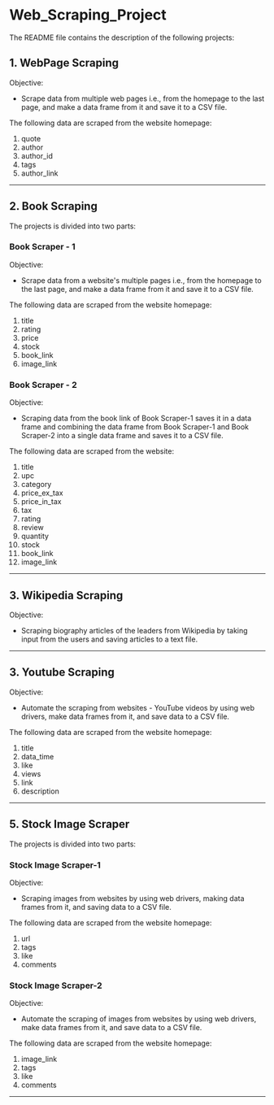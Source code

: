 # Web_Scraping_Project
The README file contains the description of the following projects:

## 1. WebPage Scraping
 Objective:
 - Scrape data from multiple web pages i.e., from the homepage to the last page, and make a data frame from it and save it to a CSV file.
   
 The following data are scraped from the website homepage:
  1.	quote
  2.	author
  3.	author_id
  4.	tags
  5.	author_link 

-----------------------------------------------------------------------------------------------------------

## 2. Book Scraping
The projects is divided into two parts:

### Book Scraper - 1
 Objective:
 - Scrape data from a website's multiple pages i.e., from the homepage to the last page, and make a data frame from it and save it to a CSV file.

 The following data are scraped from the website homepage:
   1.	title
   2.	rating 
   3.	price
   4.	stock 
   5.	book_link 
   6.	image_link

### Book Scraper - 2
 Objective:
 - Scraping data from the book link of Book Scraper-1 saves it in a data frame and combining the data frame from Book Scraper-1 and Book Scraper-2 into a single data frame and saves it to a CSV file.
   
 The following data are scraped from the website:
   1.	title
   2.	upc
   3.	category
   4.	price_ex_tax
   5.	price_in_tax
   6.	tax
   7.	rating
   8.	review
   9.	quantity
   10.	stock
   11.	book_link
   12.	image_link

------------------------------------------------------------------------------------------------------------------------------------------


## 3.  Wikipedia Scraping 
 Objective:
 - Scraping biography articles of the leaders from Wikipedia by taking input from the users and saving articles to a text file.

--------------------------------------------------------------------------------------------------------------------------------------------

## 3. Youtube Scraping 
 Objective:
 - Automate the scraping from websites - YouTube videos by using web drivers, make data frames from it, and save data to a CSV file.

 The following data are scraped from the website homepage:
  1.	title
  2.	data_time
  3.	like
  4.	views
  5.	link 
  6.	description

---------------------------------------------------------------------------------------------------------------------------

## 5. Stock Image Scraper 
The projects is divided into two parts:

### Stock Image Scraper-1
 Objective:
 - Scraping images from websites by using web drivers, making data frames from it, and saving data to a CSV file.

 The following data are scraped from the website homepage:
  1.	url
  2.	tags
  3.	like
  4.	comments

### Stock Image Scraper-2
 Objective:
 - Automate the scraping of images from websites by using web drivers, make data frames from it, and save data to a CSV file.

The following data are scraped from the website homepage:
  1.	image_link
  2.	tags
  3.	like
  4.	comments

--------------------------------------------------------------------------------------------



